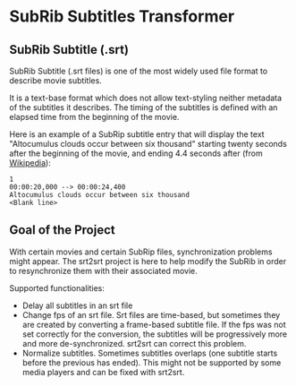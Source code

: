 # SubRib Subtitles Transformer #

## SubRib Subtitle (.srt) ##

SubRib Subtitle (.srt files) is one of the most widely used file
format to describe movie subtitles.

It is a text-base format which does not allow text-styling neither metadata
of the subtitles it describes. The timing of the subtitles is defined with an
elapsed time from the beginning of the movie.

Here is an example of a SubRip subtitle entry that will display the
text "Altocumulus clouds occur between six thousand" starting twenty seconds
after the beginning of the movie, and ending 4.4 seconds
after (from [Wikipedia][srt_article_wiki]):

```
1
00:00:20,000 --> 00:00:24,400
Altocumulus clouds occur between six thousand
<Blank line>
```

## Goal of the Project ##

With certain movies and certain SubRip files, synchronization problems
might appear. The srt2srt project is here to help modify the SubRib in
order to resynchronize them with their associated movie.

Supported functionalities:

* Delay all subtitles in an srt file
* Change fps of an srt file.
Srt files are time-based, but sometimes they are created by converting
a frame-based subtitle file. If the fps was not set correctly for the
conversion, the subtitles will be progressively more and more de-synchronized.
srt2srt can correct this problem.
* Normalize subtitles.
Sometimes subtitles overlaps (one subtitle starts before the previous has
ended). This might not be supported by some media players and can be fixed with
srt2srt.

[srt_article_wiki]: http://en.wikipedia.org/wiki/SubRip
